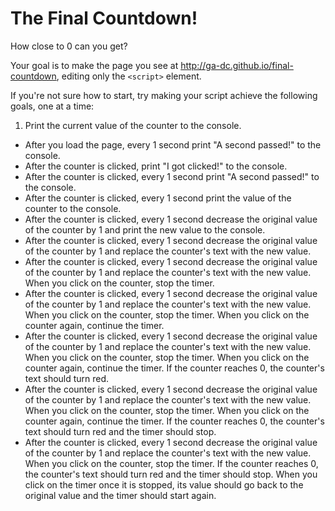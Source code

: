 # The Final Countdown!

How close to 0 can you get?

Your goal is to make the page you see at http://ga-dc.github.io/final-countdown, editing only the `<script>` element.

If you're not sure how to start, try making your script achieve the following goals, one at a time:

1. Print the current value of the counter to the console.
- After you load the page, every 1 second print "A second passed!" to the console.
- After the counter is clicked, print "I got clicked!" to the console.
- After the counter is clicked, every 1 second print "A second passed!" to the console.
- After the counter is clicked, every 1 second print the value of the counter to the console.
- After the counter is clicked, every 1 second decrease the original value of the counter by 1 and print the new value to the console.
- After the counter is clicked, every 1 second decrease the original value of the counter by 1 and replace the counter's text with the new value.
- After the counter is clicked, every 1 second decrease the original value of the counter by 1 and replace the counter's text with the new value. When you click on the counter, stop the timer.
- After the counter is clicked, every 1 second decrease the original value of the counter by 1 and replace the counter's text with the new value. When you click on the counter, stop the timer. When you click on the counter again, continue the timer.
- After the counter is clicked, every 1 second decrease the original value of the counter by 1 and replace the counter's text with the new value. When you click on the counter, stop the timer. When you click on the counter again, continue the timer. If the counter reaches 0, the counter's text should turn red.
- After the counter is clicked, every 1 second decrease the original value of the counter by 1 and replace the counter's text with the new value. When you click on the counter, stop the timer. When you click on the counter again, continue the timer. If the counter reaches 0, the counter's text should turn red and the timer should stop.
- After the counter is clicked, every 1 second decrease the original value of the counter by 1 and replace the counter's text with the new value. When you click on the counter, stop the timer. If the counter reaches 0, the counter's text should turn red and the timer should stop. When you click on the timer once it is stopped, its value should go back to the original value and the timer should start again.
